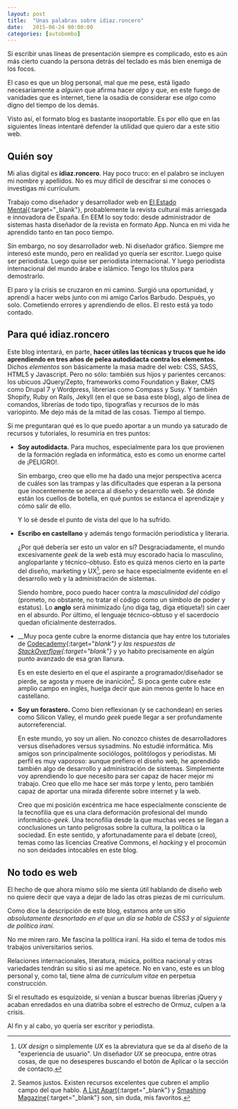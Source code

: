 ```yaml
---
layout: post
title:  "Unas palabras sobre idiaz.roncero"
date:   2015-06-24 00:00:00
categories: [autobombo]
---
```


Si escribir unas líneas de presentación siempre es complicado, esto es aún más cierto cuando la persona detrás del teclado es más bien enemiga de los focos.

El caso es que un blog personal, mal que me pese, está ligado necesariamente a *alguien* que afirma hacer *algo* y que, en este fuego de vanidades que es internet, tiene la osadía de considerar ese *algo* como digno del tiempo de los demás.

Visto así, el formato blog es bastante insoportable. Es por ello que en las siguientes líneas intentaré defender la utilidad que quiero dar a este sitio web.


## Quién soy

Mi alias digital es __idiaz.roncero__. Hay poco truco: en el palabro se incluyen mi nombre y apellidos. No es muy difícil de descifrar si me conoces o investigas mi currículum.

Trabajo como diseñador y desarrollador web en [El Estado Mental][eem]{:target="_blank"}, probablemente la revista cultural más arriesgada e innovadora de España. En EEM lo soy todo: desde administrador de sistemas hasta diseñador de la revista en formato App. Nunca en mi vida he aprendido tanto en tan poco tiempo. 

Sin embargo, no soy desarrollador web. Ni diseñador gráfico. Siempre me interesó este mundo, pero en realidad yo quería ser escritor. Luego quise ser periodista. Luego quise ser periodista internacional. Y luego periodista internacional del mundo árabe e islámico. Tengo los títulos para demostrarlo.

El paro y la crisis se cruzaron en mi camino. Surgió una oportunidad, y aprendí a hacer webs junto con mi amigo Carlos Barbudo. Después, yo solo. Cometiendo errores y aprendiendo de ellos. El resto está ya todo contado.

## Para qué idiaz.roncero

Este blog intentará, en parte, __hacer útiles las técnicas y trucos que he ido aprendiendo en tres años de pelea autodidacta contra los elementos.__ Dichos *elementos* son básicamente la masa madre del web: CSS, SASS, HTML5 y Javascript. Pero no sólo: también sus hijos y parientes cercanos: los ubicuos JQuery/Zepto, frameworks como Foundation y Baker, CMS como Drupal 7 y Wordpress, librerías como Compass y Susy. Y también Shopify, Ruby on Rails, Jekyll (en el que se basa este blog), algo de línea de comandos, librerías de todo tipo, tipografías y recursos de lo más variopinto. Me dejo más de la mitad de las cosas. Tiempo al tiempo.

Si me preguntaran qué es lo que puedo aportar a un mundo ya saturado de recursos y tutoriales, lo resumiría en tres puntos:

* __Soy autodidacta.__ 
  Para muchos, especialmente para los que provienen de la formación reglada en informática, esto es como un enorme cartel de ¡PELIGRO!.

  Sin embargo, creo que ello me ha dado una mejor perspectiva acerca de cuáles son las trampas y las dificultades que esperan a la persona que inocentemente se acerca al diseño y desarrollo web. Sé dónde están los cuellos de botella, en qué puntos se estanca el aprendizaje y cómo salir de ello. 

  Y lo sé desde el punto de vista del que lo ha sufrido.

* __Escribo en castellano__ y además tengo formación periodística y literaria. 

  ¿Por qué debería ser esto un valor en sí? Desgraciadamente, el mundo excesivamente *geek* de la web está muy escorado hacia lo masculino, angloparlante y técnico-obtuso. Esto es quizá menos cierto en la parte del diseño, marketing y UX[^1], pero se hace especialmente evidente en el desarrollo web y la administración de sistemas.

  Siendo hombre, poco puedo hacer contra la *masculinidad del código* (prometo, no obstante, no tratar el código como un símbolo de poder y estatus). Lo __anglo__ será minimizado (¡no diga tag, diga etiqueta!) sin caer en el absurdo. Por último, el lenguaje técnico-obtuso y el sacerdocio quedan oficialmente desterrados.

* __Muy poca gente cubre la enorme distancia que hay entre los tutoriales de [Codecademy][codecademy]{:target="_blank"} y las respuestas de [StackOverflow][stack]{:target="_blank"}__ y yo habito precisamente en algún punto avanzado de esa gran llanura.

   Es en este desierto en el que el aspirante a programador/diseñador se pierde, se agosta y muere de inanición[^2]. Si poca gente cubre este amplio campo en inglés, huelga decir que aún menos gente lo hace en castellano.

* __Soy un forastero.__ Como bien reflexionan (y se cachondean) en series como Silicon Valley, el mundo *geek* puede llegar a ser profundamente autorreferencial.

  En este mundo, yo soy un alien. No conozco chistes de desarrolladores versus diseñadores versus sysadmins. No estudié informática. Mis amigos son principalmente sociólogos, polítólogos y periodistas. Mi perfil es muy vaporoso: aunque prefiero el diseño web, he aprendido también algo de desarrollo y administración de sistemas. Simplemente voy aprendiendo lo que necesito para ser capaz de hacer mejor mi trabajo. Creo que ello me hace ser más torpe y lento, pero también capaz de aportar una mirada diferente sobre internet y la web.

  Creo que mi posición excéntrica me hace especialmente consciente de la tecnofilia que es una clara deformación profesional del mundo informático-*geek*. Una tecnofilia desde la que muchas veces se llegan a conclusiones un tanto peligrosas sobre la cultura, la política o la sociedad. En este sentido, y afortunadamente para el debate (creo), temas como las licencias Creative Commons, el *hacking* y el procomún no son deidades intocables en este blog.

[^1]: *UX design* o símplemente *UX* es la abreviatura que se da al diseño de la "experiencia de usuario". Un diseñador *UX* se preocupa, entre otras cosas, de que no desesperes buscando el botón de Aplicar o la sección de contacto.
[^2]: Seamos justos. Existen recursos excelentes que cubren el amplio campo del que hablo. [A List Apart][list]{:target="_blank"} y [Smashing Magazine][smashing]{:target="_blank"} son, sin duda, mis favoritos.

## No todo es web

El hecho de que ahora mismo sólo me sienta útil hablando de diseño web no quiere decir que vaya a dejar de lado las otras piezas de mi currículum.

Como dice la descripción de este blog, estamos ante un sitio *absolutamente desnortado en el que un día se habla de CSS3 y al siguiente de política iraní.* 

No me miren raro. Me fascina la política iraní. Ha sido el tema de todos mis trabajos universitarios serios.

Relaciones internacionales, literatura, música, política nacional y otras variedades tendrán su sitio si así me apetece. No en vano, este es un blog personal y, como tal, tiene alma de *currículum vitae* en perpetua construcción.

Si el resultado es esquizoide, si venían a buscar buenas librerías jQuery y acaban enredados en una diatriba sobre el estrecho de Ormuz, culpen a la crisis.

Al fin y al cabo, yo quería ser escritor y periodista.


[codecademy]:   http://www.codecademy.com
[list]:  		http://www.alistapart.com
[stack]: 		http://www.stackoverflow.com
[smashing]: 	http://www.smashingmagazine.com
[eem]:   		http://www.elestadomental.com
[jekyll-help]: 	https://github.com/jekyll/jekyll-help

